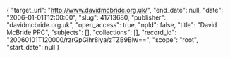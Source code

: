 {
  "target_url": "http://www.davidmcbride.org.uk/", 
  "end_date": null, 
  "date": "2006-01-01T12:00:00", 
  "slug": 41713680, 
  "publisher": "davidmcbride.org.uk", 
  "open_access": true, 
  "npld": false, 
  "title": "David McBride PPC", 
  "subjects": [], 
  "collections": [], 
  "record_id": "20060101T120000/rzrGpGihr8iya/zTZB9Blw==", 
  "scope": "root", 
  "start_date": null
}

